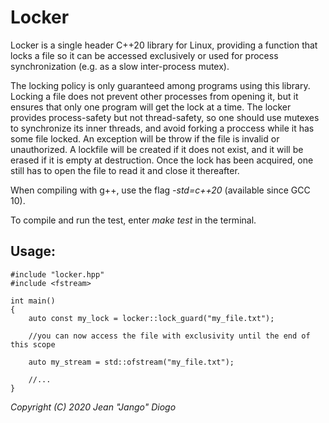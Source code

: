 # Locker

Locker is a single header C++20 library for Linux, providing a function that locks a file so it can be accessed exclusively or used for process synchronization (e.g. as a slow inter-process mutex).

The locking policy is only guaranteed among programs using this library. Locking a file does not prevent other processes from opening it, but it ensures that only one program will get the lock at a time. The locker provides process-safety but not thread-safety, so one should use mutexes to synchronize its inner threads, and avoid forking a proccess while it has some file locked. An exception will be throw if the file is invalid or unauthorized. A lockfile will be created if it does not exist, and it will be erased if it is empty at destruction. Once the lock has been acquired, one still has to open the file to read it and close it thereafter.

When compiling with g++, use the flag *-std=c++20* (available since GCC 10).

To compile and run the test, enter *make test* in the terminal.

## Usage:
```
#include "locker.hpp"
#include <fstream>

int main()
{
    auto const my_lock = locker::lock_guard("my_file.txt");
    
    //you can now access the file with exclusivity until the end of this scope
    
    auto my_stream = std::ofstream("my_file.txt");
    
    //...
}
```
*Copyright (C) 2020 Jean "Jango" Diogo*
